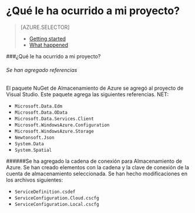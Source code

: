 <properties
	pageTitle="Introducción a Almacenamiento de Azure"
	description="Describe lo que ocurre cuando se usa Almacenamiento de Azure en un proyecto de servicios en la nube de Visual Studio."
	services="storage"
	documentationCenter=""
	authors="patshea123"
	manager="douge"
	editor="tglee"/>

<tags
	ms.service="storage"
	ms.workload="web"
	ms.tgt_pltfrm="vs-what-happened"
	ms.devlang="na"
	ms.topic="article"
	ms.date="07/22/2015"
	ms.author="patshea123"/>

# ¿Qué le ha ocurrido a mi proyecto?

> [AZURE.SELECTOR]
> - [Getting started](vs-storage-cloud-services-getting-started-blobs.md)
> - [What happened](vs-storage-cloud-services-what-happened.md)

###¿Qué le ha ocurrido a mi proyecto?

###### Se han agregado referencias

El paquete NuGet de Almacenamiento de Azure se agregó al proyecto de Visual Studio. Este paquete agrega las siguientes referencias. NET:

- `Microsoft.Data.Edm`
- `Microsoft.Data.OData`
- `Microsoft.Data.Services.Client`
- `Microsoft.WindowsAzure.Configuration`
- `Microsoft.WindowsAzure.Storage`
- `Newtonsoft.Json`
- `System.Data`
- `System.Spatial`

######Se ha agregado la cadena de conexión para Almacenamiento de Azure.
Se han creado elementos con la cadena y la clave de conexión de la cuenta de almacenamiento seleccionada. Se han hecho modificaciones en los archivos siguientes:

- `ServiceDefinition.csdef`
- `ServiceConfiguration.Cloud.cscfg`
- `ServiceConfiguration.Local.cscfg`

<!---HONumber=August15_HO6-->